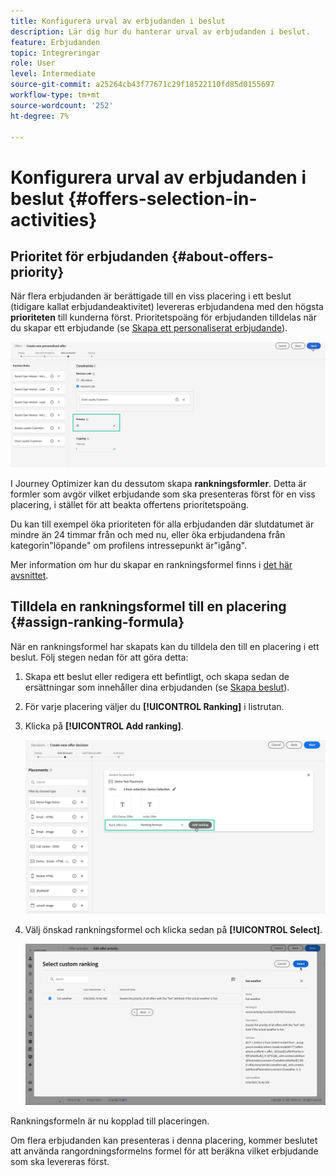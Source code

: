 ```yaml
---
title: Konfigurera urval av erbjudanden i beslut
description: Lär dig hur du hanterar urval av erbjudanden i beslut.
feature: Erbjudanden
topic: Integreringar
role: User
level: Intermediate
source-git-commit: a25264cb43f77671c29f18522110fd85d0155697
workflow-type: tm+mt
source-wordcount: '252'
ht-degree: 7%

---
```


# Konfigurera urval av erbjudanden i beslut {#offers-selection-in-activities}

## Prioritet för erbjudanden {#about-offers-priority}

När flera erbjudanden är berättigade till en viss placering i ett beslut (tidigare kallat erbjudandeaktivitet) levereras erbjudandena med den högsta **prioriteten** till kunderna först. Prioritetspoäng för erbjudanden tilldelas när du skapar ett erbjudande (se [Skapa ett personaliserat erbjudande](../offer-library/creating-personalized-offers.md)).

![](../../assets/offer-priority.png)

I Journey Optimizer kan du dessutom skapa **rankningsformler**. Detta är formler som avgör vilket erbjudande som ska presenteras först för en viss placering, i stället för att beakta offertens prioritetspoäng.

Du kan till exempel öka prioriteten för alla erbjudanden där slutdatumet är mindre än 24 timmar från och med nu, eller öka erbjudandena från kategorin&quot;löpande&quot; om profilens intressepunkt är&quot;igång&quot;.

Mer information om hur du skapar en rankningsformel finns i [det här avsnittet](../offer-library/create-ranking-formulas.md).

## Tilldela en rankningsformel till en placering {#assign-ranking-formula}

När en rankningsformel har skapats kan du tilldela den till en placering i ett beslut. Följ stegen nedan för att göra detta:

1. Skapa ett beslut eller redigera ett befintligt, och skapa sedan de ersättningar som innehåller dina erbjudanden (se [Skapa beslut](../offer-activities/create-offer-activities.md)).

1. För varje placering väljer du **[!UICONTROL Ranking]** i listrutan.

1. Klicka på **[!UICONTROL Add ranking]**.

   ![](../../assets/offer-activity-ranking.png)

1. Välj önskad rankningsformel och klicka sedan på **[!UICONTROL Select]**.

   ![](../../assets/ranking-selection.png)

Rankningsformeln är nu kopplad till placeringen.

Om flera erbjudanden kan presenteras i denna placering, kommer beslutet att använda rangordningsformelns formel för att beräkna vilket erbjudande som ska levereras först.
